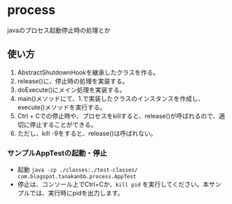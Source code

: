 process
=======

javaのプロセス起動停止時の処理とか

使い方
-----

1. AbstractShutdownHookを継承したクラスを作る。
2. release()に、停止時の処理を実装する。
3. doExecute()にメイン処理を実装する。
4. main()メソッドにて、1.で実装したクラスのインスタンスを作成し、execute()メソッドを実行する。
5. Ctrl + Cでの停止時や、プロセスをkillすると、release()が呼ばれるので、適切に停止することができる。
6. ただし、kill -9をすると、release()は呼ばれない。

### サンプルAppTestの起動・停止 ###
* 起動
``java -cp ./classes:./test-classes/ com.blogspot.tanakanbb.process.AppTest``
* 停止は、コンソール上でCtrl+Cか、``kill pid`` を実行してください。本サンプルでは、実行時にpidを出力します。
